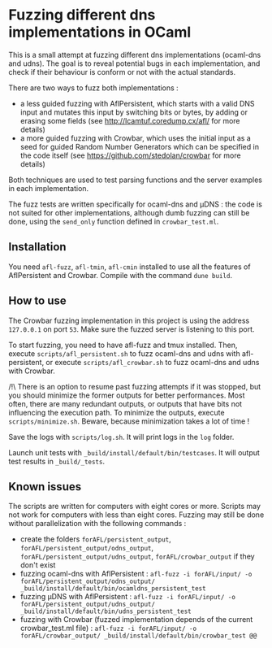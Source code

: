# Fuzzing different dns implementations in OCaml

This is a small attempt at fuzzing different dns implementations (ocaml-dns and udns). The goal is to reveal potential bugs in each implementation, and check if their behaviour is conform or not with the actual standards.

There are two ways to fuzz both implementations : 
 - a less guided fuzzing with AflPersistent, which starts with a valid DNS input and mutates this input by switching bits or bytes, by adding or erasing some fields (see http://lcamtuf.coredump.cx/afl/ for more details)
 - a more guided fuzzing with Crowbar, which uses the initial input as a seed for guided Random Number Generators which can be specified in the code itself (see https://github.com/stedolan/crowbar for more details)

Both techniques are used to test parsing functions and the server examples in each implementation.

The fuzz tests are written specifically for ocaml-dns and µDNS : the code is not suited for other implementations, although dumb fuzzing can still be done, using the ```send_only``` function defined in ```crowbar_test.ml```.

## Installation

You need ```afl-fuzz```, ```afl-tmin```, ```afl-cmin``` installed to use all the features of AflPersistent and Crowbar. Compile with the command ```dune build```.

## How to use

The Crowbar fuzzing implementation in this project is using the address ```127.0.0.1``` on port ```53```. Make sure the fuzzed server is listening to this port.

To start fuzzing, you need to have afl-fuzz and tmux installed. Then, execute ```scripts/afl_persistent.sh``` to fuzz ocaml-dns and udns with afl-persistent, or execute ```scripts/afl_crowbar.sh``` to fuzz ocaml-dns and udns with Crowbar.

/!\ There is an option to resume past fuzzing attempts if it was stopped, but you should minimize the former outputs for better performances. Most often, there are many redundant outputs, or outputs that have bits not influencing the execution path. To minimize the outputs, execute ```scripts/minimize.sh```. Beware, because minimization takes a lot of time !

Save the logs with ```scripts/log.sh```. It will print logs in the ```log``` folder.

Launch unit tests with ```_build/install/default/bin/testcases```. It will output test results in ```_build/_tests```.


## Known issues 

The scripts are written for computers with eight cores or more. Scripts may not work for computers with less than eight cores. Fuzzing may still be done without parallelization with the following commands :
- create the folders ```forAFL/persistent_output```, ```forAFL/persistent_output/odns_output```, ```forAFL/persistent_output/udns_output```, ```forAFL/crowbar_output``` if they don't exist
- fuzzing ocaml-dns with AflPersistent : ```afl-fuzz -i forAFL/input/ -o forAFL/persistent_output/odns_output/ _build/install/default/bin/ocamldns_persistent_test```
- fuzzing µDNS with AflPersistent : ```afl-fuzz -i forAFL/input/ -o forAFL/persistent_output/udns_output/ _build/install/default/bin/udns_persistent_test```
- fuzzing with Crowbar (fuzzed implementation depends of the current crowbar_test.ml file) : ```afl-fuzz -i forAFL/input/ -o forAFL/crowbar_output/ _build/install/default/bin/crowbar_test @@```


